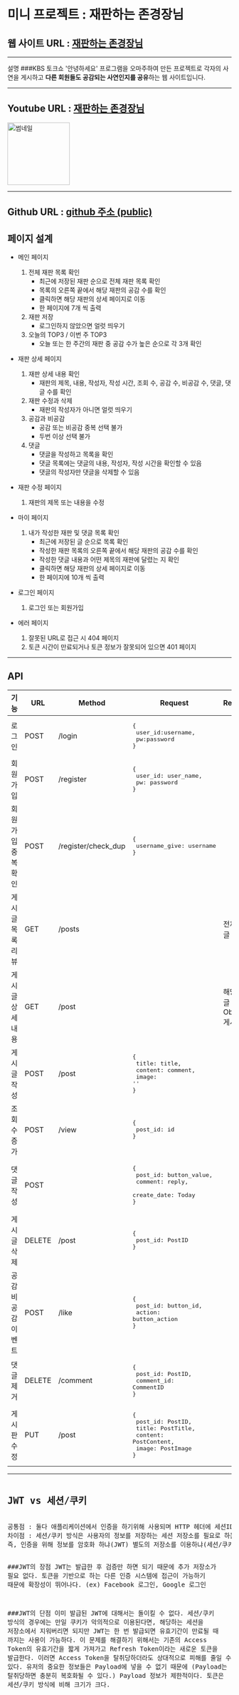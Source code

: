 # 미니 프로젝트 : 재판하는 존경장님

## 웹 사이트 URL : [**재판하는 존경장님**](http://starandnight.shop/) 

<hr>

설명
###KBS 토크쇼 '안녕하세요' 프로그램을 오마주하여 만든 프로젝트로 각자의 사연을 게시하고 **다른 회원들도 공감되는 사연인지를 공유**하는 웹 사이트입니다.  

<hr>

## Youtube URL : [**재판하는 존경장님**](https://www.youtube.com/watch?v=ssS0QL75v0g)

<img width="140" alt="썸네일" src="https://user-images.githubusercontent.com/84619866/133743855-03d1d3cd-b89c-409a-92fe-9aeb455c75a5.png">

<hr>

## Github URL : [**github 주소 (public)**](https://github.com/jeangho293/_week1)


## 페이지 설계

- 메인 페이지
  1. 전체 재판 목록 확인
     - 최근에 저장된 재판 순으로 전체 재판 목록 확인
     - 목록의 오른쪽 끝에서 해당 재판의 공감 수를 확인
     - 클릭하면 해당 재판의 상세 페이지로 이동
     - 한 페이지에 7개 씩 출력
  2. 재판 저장
     - 로그인하지 않았으면 얼럿 띄우기
  3. 오늘의 TOP3 / 이번 주 TOP3
     - 오늘 또는 한 주간의 재판 중 공감 수가 높은 순으로 각 3개 확인
- 재판 상세 페이지
  1. 재판 상세 내용 확인
     - 재판의 제목, 내용, 작성자, 작성 시간, 조회 수, 공감 수, 비공감 수, 댓글, 댓글 수를 확인
  2. 재판 수정과 삭제
     - 재판의 작성자가 아니면 얼럿 띄우기
  3. 공감과 비공감
     - 공감 또는 비공감 중복 선택 불가
     - 두번 이상 선택 불가
  4. 댓글
     - 댓글을 작성하고 목록을 확인
     - 댓글 목록에는 댓글의 내용, 작성자, 작성 시간을 확인할 수 있음
     - 댓글의 작성자만 댓글을 삭제할 수 있음
- 재판 수정 페이지
  1. 재판의 제목 또는 내용을 수정
- 마이 페이지
  1. 내가 작성한 재판 및 댓글 목록 확인
     - 최근에 저장된 글 순으로 목록 확인
     - 작성한 재판 목록의 오른쪽 끝에서 해당 재판의 공감 수를 확인
     - 작성한 댓글 내용과 어떤 제목의 재판에 달렸는 지 확인
     - 클릭하면 해당 재판의 상세 페이지로 이동
     - 한 페이지에 10개 씩 출력
- 로그인 페이지
  1. 로그인 또는 회원가입
    
- 에러 페이지
  1. 잘못된 URL로 접근 시 404 페이지
  2. 토큰 시간이 만료되거나 토큰 정보가 잘못되어 있으면 401 페이지
   
<hr>

## API
기능 | URL | Method | Request | Response
---- | ---- | ---- | --------| ---------|
로그인 | POST | /login | <pre>{<br>   user_id:username,<br>   pw:password<br>}</pre>
회원가입 | POST | /register | <pre>{<br>   user_id: user_name,<br>   pw: password<br>}</pre>
회원가입 중복 확인 | POST | /register/check_dup | <pre>{<br>   username_give: username<br>}</pre>
게시글 목록 리뷰 | GET | /posts |  | 전체 게시글 목록 
게시글 상세 내용 | GET | /post | | 해당 게시글 Objectid, 게시글 DB
게시글 작성 | POST | /post | <pre>{<br>   title: title,<br>   content: comment,<br>   image: ''<br>}</pre>
조회수 증가 | POST | /view | <pre>{<br>   post_id: id<br>}</pre>
댓글 작성 | POST |  | <pre>{<br>   post_id: button_value,<br>   comment: reply,<br>   create_date: Today<br>}</pre>
게시글 삭제 | DELETE | /post | <pre>{<br>   post_id: PostID<br>}</pre>
공감 비공감 이벤트 | POST | /like | <pre>{<br>   post_id: button_id,<br>   action: button_action<br>}</pre>
댓글 제거 | DELETE | /comment | <pre>{<br>   post_id: PostID,<br>   comment_id: CommentID<br>}</pre>
게시판 수정 | PUT | /post | <pre>{<br>   post_id: PostID,<br>   title: PostTitle,<br>   content: PostContent,<br>   image: PostImage<br>}</pre>

<hr>
<pre>
<h2>JWT vs 세션/쿠키</h2>
공통점 : 둘다 애플리케이션에서 인증을 하기위해 사용되며 HTTP 헤더에 세션ID나 토큰을 실어서 서버로 보내준다는 것은 동일하다.
차이점 : 세션/쿠키 방식은 사용자의 정보를 저장하는 세션 저장소를 필요로 하는 반면 JWT는 세션 저장소 없이 토큰 안에 유저의 정보들이 넣는다.
즉, 인증을 위해 정보를 암호화 하냐(JWT) 별도의 저장소를 이용하냐(세션/쿠키)의 차이가 있다.

###JWT의 장점
JWT는 발급한 후 검증만 하면 되기 때문에 추가 저장소가 필요 없다.
토큰을 기반으로 하는 다른 인증 시스템에 접근이 가능하기 때문에 확장성이 뛰어나다. (ex) Facebook 로그인, Google 로그인

###JWT의 단점
이미 발급된 JWT에 대해서는 돌이킬 수 없다. 세션/쿠키 방식의 경우에는 만일 쿠키가 악의적으로 이용된다면, 해당하는 세션을 저장소에서 지워버리면 되지만 JWT는 한 번 발급되면 유효기간이 만료될 때 까지는 사용이 가능하다.
이 문제를 해결하기 위해서는 기존의 Access Token의 유효기간을 짧게 가져가고 Refresh Token이라는 새로운 토큰을 발급한다. 이러면 Access Token을 탈취당하더라도 상대적으로 피해를 줄일 수 있다.
유저의 중요한 정보들은 Payload에 넣을 수 없기 때문에 (Payload는 탈취당하면 충분히 복호화될 수 있다.) Payload 정보가 제한적이다.
토큰은 세션/쿠키 방식에 비해 크기가 크다.
</pre>
